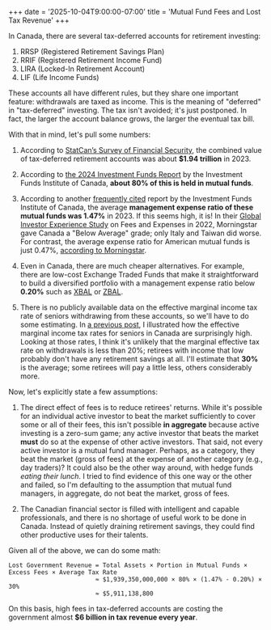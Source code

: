 +++
date = '2025-10-04T9:00:00-07:00'
title = 'Mutual Fund Fees and Lost Tax Revenue'
+++

In Canada, there are several tax-deferred accounts for retirement investing:

1. RRSP (Registered Retirement Savings Plan)
2. RRIF (Registered Retirement Income Fund)
3. LIRA (Locked-In Retirement Account)
4. LIF (Life Income Funds)

These accounts all have different rules, but they share one important feature: withdrawals are taxed as income. This is the meaning of "deferred" in "tax-deferred" investing. The tax isn't avoided; it's just postponed. In fact, the larger the account balance grows, the larger the eventual tax bill.

With that in mind, let's pull some numbers:

1. According to [StatCan’s Survey of Financial Security](https://www150.statcan.gc.ca/t1/tbl1/en/tv.action?pid=1110001601), the combined value of tax-deferred retirement accounts was about **$1.94 trillion** in 2023.

2. According to [the 2024 Investment Funds Report](https://www.sima-amvi.ca/wp-content/themes/ific-new/util/downloads_new.php?id=30189&lang=en_CA) by the Investment Funds Institute of Canada, **about 80% of this is held in mutual funds**.

3. According to another [frequently cited](https://www.advisor.ca/industry-news/fund-industry-generated-nearly-31b-from-mers-in-2023/) report by the Investment Funds Institute of Canada, the average **management expense ratio of these mutual funds was 1.47%** in 2023. If this seems high, it is! In their [Global Investor Experience Study](https://www.morningstar.com/content/cs-assets/v3/assets/blt9415ea4cc4157833/bltb8ac1ee320183746/66164d249cd155ef73550553/GIE_2022.pdf) on Fees and Expenses in 2022, Morningstar gave Canada a "Below Average" grade; only Italy and Taiwan did worse. For contrast, the average expense ratio for American mutual funds is just 0.47%, [according to Morningstar](https://www.morningstar.com/articles/1137689/the-average-etf-expense-ratio-is-dropping).

4. Even in Canada, there are much cheaper alternatives. For example, there are low-cost Exchange Traded Funds that make it straightforward to build a diversified portfolio with a management expense ratio below **0.20%** such as [XBAL](https://www.blackrock.com/ca/investors/en/products/239449/ishares-balanced-income-coreportfoliotm-fund) or [ZBAL](https://www.bmogam.com/ca-en/products/exchange-traded-fund/bmo-balanced-etf-zbal#overview).

5. There is no publicly available data on the effective marginal income tax rate of seniors withdrawing from these accounts, so we'll have to do some estimating. In [a previous post](https://holdren.ca/post/2025-09-20-staggering-taxable-income-for-high-income-seniors/), I illustrated how the effective marginal income tax rates for seniors in Canada are surprisingly high. Looking at those rates, I think it's unlikely that the marginal effective tax rate on withdrawals is less than 20%; retirees with income that low probably don't have any retirement savings at all. I'll estimate that **30%** is the average; some retirees will pay a little less, others considerably more.

Now, let's explicitly state a few assumptions:

1. The direct effect of fees is to reduce retirees' returns. While it's possible for an individual active investor to beat the market sufficiently to cover some or all of their fees, this isn't possible **in aggregate** because active investing is a zero-sum game; any active investor that beats the market **must** do so at the expense of other active investors. That said, not every active investor is a mutual fund manager. Perhaps, as a category, they beat the market (gross of fees) at the expense of another category (e.g., day traders)? It could also be the other way around, with hedge funds *eating their lunch*. I tried to find evidence of this one way or the other and failed, so I'm defaulting to the assumption that mutual fund managers, in aggregate, do not beat the market, gross of fees.

2. The Canadian financial sector is filled with intelligent and capable professionals, and there is no shortage of useful work to be done in Canada. Instead of quietly draining retirement savings, they could find other productive uses for their talents. 

Given all of the above, we can do some math:

```
Lost Government Revenue = Total Assets × Portion in Mutual Funds × Excess Fees × Average Tax Rate
                        ≈ $1,939,350,000,000 × 80% × (1.47% - 0.20%) × 30%
                        ≈ $5,911,138,800
```

On this basis, high fees in tax-deferred accounts are costing the government almost **$6 billion in tax revenue every year**.